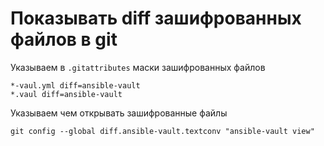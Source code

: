 # Показывать diff зашифрованных файлов в git

Указываем в `.gitattributes` маски зашифрованных файлов

```
*-vaul.yml diff=ansible-vault
*.vaul diff=ansible-vault

```

Указываем чем открывать зашифрованные файлы

`git config --global diff.ansible-vault.textconv "ansible-vault view"`
